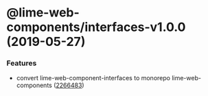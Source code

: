 # @lime-web-components/interfaces-v1.0.0 (2019-05-27)


### Features

* convert lime-web-component-interfaces to monorepo lime-web-components ([2266483](https://github.com/Lundalogik/lime-web-components/commit/2266483))
